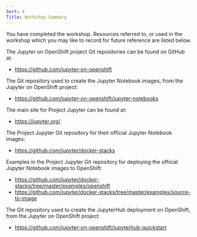 ```yaml
---
Sort: 4
Title: Workshop Summary
---
```


You have completed the workshop. Resources referred to, or used in the workshop which you may like to record for future reference are listed below.

The Jupyter on OpenShift project Git repositories can be found on GitHub at:

* https://github.com/jupyter-on-openshift

The Git repository used to create the Jupyter Notebook images, from the Jupyter on OpenShift project:

* https://github.com/jupyter-on-openshift/jupyter-notebooks

The main site for Project Jupyter can be found at:

* https://jupyter.org/

The Project Jupyter Git repository for their official Jupyter Notebook images:

* https://github.com/jupyter/docker-stacks

Examples in the Project Jupyter Git repository for deploying the official Jupyter Notebook images to OpenShift:

* https://github.com/jupyter/docker-stacks/tree/master/examples/openshift
* https://github.com/jupyter/docker-stacks/tree/master/examples/source-to-image

The Git repository used to create the JupyterHub deployment on OpenShift, from the Jupyter on OpenShift project:

* https://github.com/jupyter-on-openshift/jupyterhub-quickstart
